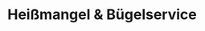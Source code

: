 ---
title: "Heißmangel & Bügelservice"
url: /kaarst/heissmangel-und-buegelservice/
shop: Wäscherei
---